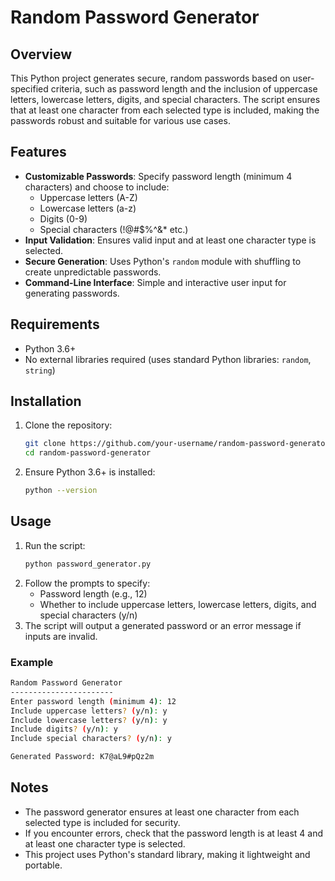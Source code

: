 # Random Password Generator

## Overview
This Python project generates secure, random passwords based on user-specified criteria, such as password length and the inclusion of uppercase letters, lowercase letters, digits, and special characters. The script ensures that at least one character from each selected type is included, making the passwords robust and suitable for various use cases.

## Features
- **Customizable Passwords**: Specify password length (minimum 4 characters) and choose to include:
  - Uppercase letters (A-Z)
  - Lowercase letters (a-z)
  - Digits (0-9)
  - Special characters (!@#$%^&* etc.)
- **Input Validation**: Ensures valid input and at least one character type is selected.
- **Secure Generation**: Uses Python's `random` module with shuffling to create unpredictable passwords.
- **Command-Line Interface**: Simple and interactive user input for generating passwords.

## Requirements
- Python 3.6+
- No external libraries required (uses standard Python libraries: `random`, `string`)

## Installation
1. Clone the repository:
   ```bash
   git clone https://github.com/your-username/random-password-generator.git
   cd random-password-generator
   ```
2. Ensure Python 3.6+ is installed:
   ```bash
   python --version
   ```

## Usage
1. Run the script:
   ```bash
   python password_generator.py
   ```
2. Follow the prompts to specify:
   - Password length (e.g., 12)
   - Whether to include uppercase letters, lowercase letters, digits, and special characters (y/n)
3. The script will output a generated password or an error message if inputs are invalid.

### Example
```bash
Random Password Generator
-----------------------
Enter password length (minimum 4): 12
Include uppercase letters? (y/n): y
Include lowercase letters? (y/n): y
Include digits? (y/n): y
Include special characters? (y/n): y

Generated Password: K7@aL9#pQz2m
```

## Notes
- The password generator ensures at least one character from each selected type is included for security.
- If you encounter errors, check that the password length is at least 4 and at least one character type is selected.
- This project uses Python's standard library, making it lightweight and portable.
